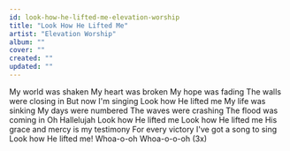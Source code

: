 ```yaml
---
id: look-how-he-lifted-me-elevation-worship
title: "Look How He Lifted Me"
artist: "Elevation Worship"
album: ""
cover: ""
created: ""
updated: ""
---
```


My world was shaken
My heart was broken
My hope was fading
The walls were closing in
But now I'm singing
Look how He lifted me
My life was sinking
My days were numbered
The waves were crashing
The flood was coming in
Oh Hallelujah
Look how He lifted me
Look how He lifted me
His grace and mercy is my testimony
For every victory
I've got a song to sing
Look how He lifted me!
Whoa-o-oh
Whoa-o-o-oh
(3x)